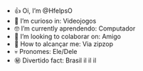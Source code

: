 - 👍 Oi, I’m @HfelpsO
- 🤔 I’m curioso in: Videojogos
- 🤓 I’m currently aprendendo: Computador
- 🤝 I’m looking to colaborar on: Amigo
- 🐓 How to alcançar me: Via zipzop
- 💀 Pronomes: Ele/Dele
- ㊙ Divertido fact: Brasil il il il

<!---
HfelpsO/HfelpsO is a ✨ special ✨ repository because its `README.md` (this file) appears on your GitHub profile.
You can click the Preview link to take a look at your changes.
--->
